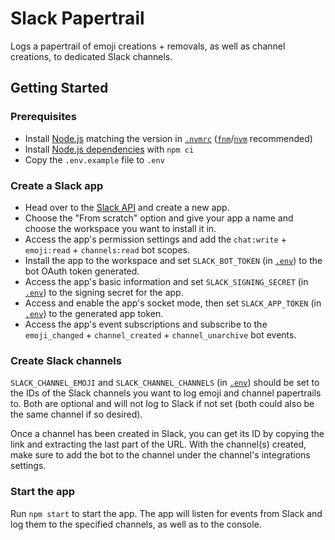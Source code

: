 # Slack Papertrail

Logs a papertrail of emoji creations + removals, as well as channel creations, to dedicated Slack channels.

## Getting Started

### Prerequisites

- Install [Node.js](https://nodejs.org/en/download/releases/) matching the version in [`.nvmrc`](.nvmrc) ([`fnm`](https://github.com/Schniz/fnm)/[`nvm`](https://github.com/nvm-sh/nvm) recommended)
- Install [Node.js dependencies](package.json) with `npm ci`
- Copy the `.env.example` file to `.env`

### Create a Slack app

- Head over to the [Slack API](https://api.slack.com/apps?new_app=1) and create a new app.
- Choose the "From scratch" option and give your app a name and choose the workspace you want to install it in.
- Access the app's permission settings and add the `chat:write` + `emoji:read` + `channels:read` bot scopes.
- Install the app to the workspace and set `SLACK_BOT_TOKEN` (in [`.env`](.env)) to the bot OAuth token generated.
- Access the app's basic information and set `SLACK_SIGNING_SECRET` (in [`.env`](.env)) to the signing secret for the app.
- Access and enable the app's socket mode, then set `SLACK_APP_TOKEN` (in [`.env`](.env)) to the generated app token.
- Access the app's event subscriptions and subscribe to the `emoji_changed` + `channel_created` + `channel_unarchive` bot events.

### Create Slack channels

`SLACK_CHANNEL_EMOJI` and `SLACK_CHANNEL_CHANNELS` (in [`.env`](.env)) should be set to the IDs of the Slack channels you want to log emoji and channel papertrails to. Both are optional and will not log to Slack if not set (both could also be the same channel if so desired).

Once a channel has been created in Slack, you can get its ID by copying the link and extracting the last part of the URL. With the channel(s) created, make sure to add the bot to the channel under the channel's integrations settings.

### Start the app

Run `npm start` to start the app. The app will listen for events from Slack and log them to the specified channels, as well as to the console.
